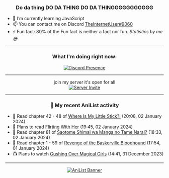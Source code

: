<div align="center">

### Do da thing DO DA THING DO DA THINGGGGGGGGGGG
</div>

- 🌱 I’m currently learning JavaScript
- 📫 You can contact me on Discord [TheInternetUser#9060](https://discord.com/users/534117072796385300)
- ⚡ Fun fact: 80% of the Fun fact is neither a fact nor fun. _Statistics by me 😎_
<hr>

<div align="center">

### What I'm doing right now:
[![Discord Presence](https://lanyard.cnrad.dev/api/534117072796385300)](https://discord.com/users/534117072796385300)
<hr>

join my server it's open for all <br>
[![Server Invite](https://invidget.switchblade.xyz/bfYgVHxrSs)](https://discord.gg/bfYgVHxrSs)

<hr>
  
### 🌸 My recent AniList activity

</div>

<!-- ANILIST_ACTIVITY:start -->

-   📖 Read chapter 42 - 48 of [Where Is My Little Stick?!](https://anilist.co/manga/157094) (20:08, 02 January 2024)
-   📖 Plans to read [Flirting With Her](https://anilist.co/manga/145990) (19:45, 02 January 2024)
-   📖 Read chapter 81 of [Saotome Shimai wa Manga no Tame Nara!?](https://anilist.co/manga/103621) (18:33, 02 January 2024)
-   📖 Read chapter 1 - 59 of [Revenge of the Baskerville Bloodhound](https://anilist.co/manga/163824) (17:54, 01 January 2024)
-   📺 Plans to watch [Gushing Over Magical Girls](https://anilist.co/anime/162780) (14:41, 31 December 2023)

<!-- ANILIST_ACTIVITY:end -->
<hr>

<div align="center">

[![AniList Banner](https://img.anili.st/User/929966)](https://anilist.co/user/TheInternetUser)

<!-- ![Profile views](https://gpvc.arturio.dev/TheInternetUse7) Since 2023-01-09 -->
<br>


</div>
